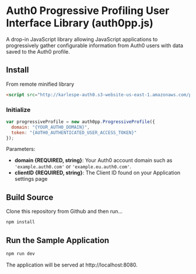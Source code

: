 # Auth0 Progressive Profiling User Interface Library (auth0pp.js)

A drop-in JavaScript library allowing JavaScript applications to progressively gather configurable information from
Auth0 users with data saved to the Auth0 profile.

## Install

From remote minified library

```html
<script src="http://karlespe-auth0.s3-website-us-east-1.amazonaws.com/progressive-profile.min.js"></script>
```

### Initialize

```js
var progressiveProfile = new auth0pp.ProgressiveProfile({
  domain: "{YOUR_AUTH0_DOMAIN}",
  token: "{AUTH0_AUTHENTICATED_USER_ACCESS_TOKEN}"
});
```

Parameters:
- **domain {REQUIRED, string}**: Your Auth0 account domain such as `'example.auth0.com'` or `'example.eu.auth0.com'`.
- **clientID {REQUIRED, string}**: The Client ID found on your Application settings page

## Build Source

Clone this repository from Github and then run...

```sh
npm install
```

## Run the Sample Application

```sh
npm run dev
```
The application will be served at http://localhost:8080.


